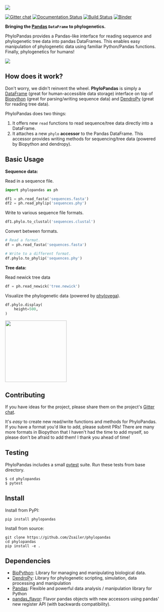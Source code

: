<img src="docs/_logo/banner.png">

[![Gitter chat](https://badges.gitter.im/gitterHQ/gitter.png)](https://gitter.im/phylopandas/Lobby)
[![Documentation Status](http://readthedocs.org/projects/phylopandas/badge/?version=latest)](http://phylopandas.readthedocs.io/en/latest/?badge=latest)
[![Build Status](https://travis-ci.org/Zsailer/phylopandas.svg?branch=master)](https://travis-ci.org/Zsailer/phylopandas)
[![Binder](https://mybinder.org/badge_logo.svg)](https://mybinder.org/v2/gh/Zsailer/phylopandas/master?filepath=examples%2Fintro-notebook.ipynb)

**Bringing the [Pandas](https://github.com/pandas-dev/pandas) `DataFrame` to phylogenetics.**


PhyloPandas provides a Pandas-like interface for reading sequence and phylogenetic tree data into pandas DataFrames. This enables easy manipulation of phylogenetic data using familiar Python/Pandas functions. Finally, phylogenetics for humans!

<img src='docs/_images/jlab.png' align="middle">

## How does it work?

Don't worry, we didn't reinvent the wheel. **PhyloPandas** is simply a [DataFrame](https://github.com/pandas-dev/pandas)
(great for human-accessible data storage) interface on top of [Biopython](https://github.com/biopython/biopython) (great for parsing/writing sequence data) and [DendroPy](https://github.com/jeetsukumaran/DendroPy) (great for reading tree data).

PhyloPandas does two things:
1. It offers new `read` functions to read sequence/tree data directly into a DataFrame.
2. It attaches a new `phylo` **accessor** to the Pandas DataFrame. This accessor provides writing methods for sequencing/tree data (powered by Biopython and dendropy).

## Basic Usage

**Sequence data:**

Read in a sequence file.
```python
import phylopandas as ph

df1 = ph.read_fasta('sequences.fasta')
df2 = ph.read_phylip('sequences.phy')
```

Write to various sequence file formats.

```python
df1.phylo.to_clustal('sequences.clustal')
```

Convert between formats.

```python
# Read a format.
df = ph.read_fasta('sequences.fasta')

# Write to a different format.
df.phylo.to_phylip('sequences.phy')
```

**Tree data:**

Read newick tree data
```python
df = ph.read_newick('tree.newick')
```

Visualize the phylogenetic data (powered by [phylovega](https://github.com/Zsailer/phylovega)).
```python
df.phylo.display(
    height=500,
)
```

<img src='docs/_images/tree.png' align="middle" height="200">

## Contributing

If you have ideas for the project, please share them on the project's [Gitter chat](https://gitter.im/phylopandas/Lobby).

It's *easy* to create new read/write functions and methods for PhyloPandas. If you
have a format you'd like to add, please submit PRs! There are many more formats
in Biopython that I haven't had the time to add myself, so please don't be afraid
to add them! I thank you ahead of time!

## Testing

PhyloPandas includes a small [pytest](https://docs.pytest.org/en/latest/) suite. Run these tests from base directory.
```
$ cd phylopandas
$ pytest
```

## Install

Install from PyPI:
```
pip install phylopandas
```

Install from source:
```
git clone https://github.com/Zsailer/phylopandas
cd phylopandas
pip install -e .
```

## Dependencies

- [BioPython](https://github.com/biopython/biopython): Library for managing and manipulating biological data.
- [DendroPy](https://github.com/jeetsukumaran/DendroPy): Library for phylogenetic scripting, simulation, data processing and manipulation
- [Pandas](https://github.com/pandas-dev/pandas): Flexible and powerful data analysis / manipulation library for Python
- [pandas_flavor](https://github.com/Zsailer/pandas_flavor): Flavor pandas objects with new accessors using pandas' new register API (with backwards compatibility).
